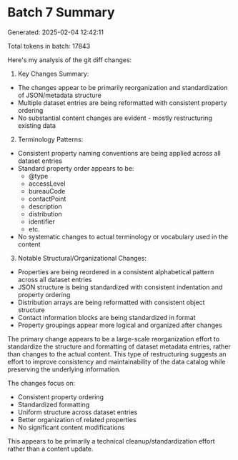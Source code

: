 # Batch 7 Summary

Generated: 2025-02-04 12:42:11

Total tokens in batch: 17843

Here's my analysis of the git diff changes:

1. Key Changes Summary:
- The changes appear to be primarily reorganization and standardization of JSON/metadata structure
- Multiple dataset entries are being reformatted with consistent property ordering
- No substantial content changes are evident - mostly restructuring existing data

2. Terminology Patterns:
- Consistent property naming conventions are being applied across all dataset entries
- Standard property order appears to be:
  - @type
  - accessLevel
  - bureauCode
  - contactPoint
  - description
  - distribution
  - identifier
  - etc.
- No systematic changes to actual terminology or vocabulary used in the content

3. Notable Structural/Organizational Changes:
- Properties are being reordered in a consistent alphabetical pattern across all dataset entries
- JSON structure is being standardized with consistent indentation and property ordering
- Distribution arrays are being reformatted with consistent object structure
- Contact information blocks are being standardized in format
- Property groupings appear more logical and organized after changes

The primary change appears to be a large-scale reorganization effort to standardize the structure and formatting of dataset metadata entries, rather than changes to the actual content. This type of restructuring suggests an effort to improve consistency and maintainability of the data catalog while preserving the underlying information.

The changes focus on:
- Consistent property ordering
- Standardized formatting
- Uniform structure across dataset entries
- Better organization of related properties
- No significant content modifications

This appears to be primarily a technical cleanup/standardization effort rather than a content update.